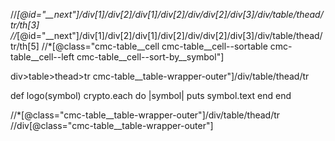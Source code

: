 //*[@id="__next"]/div[1]/div[2]/div[1]/div[2]/div/div[2]/div[3]/div/table/thead/tr/th[3]
//*[@id="__next"]/div[1]/div[2]/div[1]/div[2]/div/div[2]/div[3]/div/table/thead/tr/th[5]
//*[@class="cmc-table__cell cmc-table__cell--sortable cmc-table__cell--left cmc-table__cell--sort-by__symbol"]
<div class="cmc-table__table-wrapper-outer">div>table>thead>tr
cmc-table__table-wrapper-outer"]/div/table/thead/tr


def logo(symbol)
	crypto.each do |symbol|
		puts symbol.text
	end
end

//*[@class="cmc-table__table-wrapper-outer"]/div/table/thead/tr
//div[@class="cmc-table__table-wrapper-outer"]
